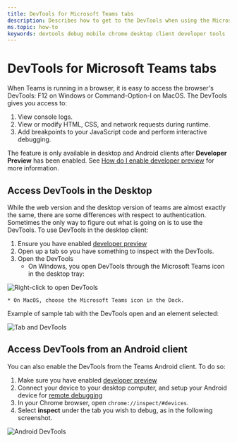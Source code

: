 ```yaml
---
title: DevTools for Microsoft Teams tabs
description: Describes how to get to the DevTools when using the Microsoft Teams Desktop Client
ms.topic: how-to
keywords: devtools debug mobile chrome desktop client developer tools
---
```

# DevTools for Microsoft Teams tabs

When Teams is running in a browser, it is easy to access the browser's DevTools: F12 on Windows or Command-Option-I on MacOS. The DevTools gives you access to:

1. View console logs.
1. View or modify HTML, CSS, and network requests during runtime.
1. Add breakpoints to your JavaScript code and perform interactive debugging.

The feature is only available in desktop and Android clients after **Developer Preview** has been enabled. See [How do I enable developer preview](~/resources/dev-preview/developer-preview-intro.md) for more information.

## Access DevTools in the Desktop

While the web version and the desktop version of teams are almost exactly the same, there are some differences with respect to authentication. Sometimes the only way to figure out what is going on is to use the DevTools. To use DevTools in the desktop client:

1. Ensure you have enabled [developer preview](~/resources/dev-preview/developer-preview-intro.md)
1. Open up a tab so you have something to inspect with the DevTools.
1. Open the DevTools
    * On Windows, you open DevTools through the Microsoft Teams icon in the desktop tray:

  ![Right-click to open DevTools](~/assets/images/dev-preview/devtools-right-click.png)

    * On MacOS, choose the Microsoft Teams icon in the Dock.

Example of sample tab with the DevTools open and an element selected:

![Tab and DevTools](~/assets/images/dev-preview/tab-and-devtools.png)

## Access DevTools from an Android client

You can also enable the DevTools from the Teams Android client. To do so:

1. Make sure you have enabled [developer preview](~/resources/dev-preview/developer-preview-intro.md)
1. Connect your device to your desktop computer, and setup your Android device for [remote debugging](https://developers.google.com/web/tools/chrome-devtools/remote-debugging/)
1. In your Chrome browser, open `chrome://inspect/#devices`.
1. Select **inspect** under the tab you wish to debug, as in the following screenshot.

![Android DevTools](~/assets/images/android-devtools.png)
